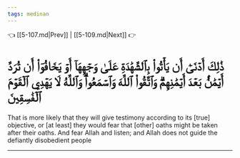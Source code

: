 ```yaml
---
tags: medinan
---
```


👈 [[5-107.md|Prev]] | [[5-109.md|Next]] 👉

# ذَٰلِكَ أَدۡنَىٰٓ أَن يَأۡتُواْ بِٱلشَّهَٰدَةِ عَلَىٰ وَجۡهِهَآ أَوۡ يَخَافُوٓاْ أَن تُرَدَّ أَيۡمَٰنُۢ بَعۡدَ أَيۡمَٰنِهِمۡۗ وَٱتَّقُواْ ٱللَّهَ وَٱسۡمَعُواْۗ وَٱللَّهُ لَا يَهۡدِي ٱلۡقَوۡمَ ٱلۡفَٰسِقِينَ

That is more likely that they will give testimony according to its [true] objective, or [at least] they would fear that [other] oaths might be taken after their oaths. And fear Allah and listen; and Allah does not guide the defiantly disobedient people

---

